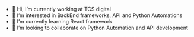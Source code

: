 
- 👋 Hi, I’m currently working at TCS digital
- 👀 I’m interested in BackEnd frameworks, API and Python Automations
- 🌱 I’m currently learning React framework
- 💞 I’m looking to collaborate on Python Automation and API development

<!---
saifali3251/saifali3251 is a ✨ special ✨ repository because its `README.md` (this file) appears on your GitHub profile.
You can click the Preview link to take a look at your changes.
--->
